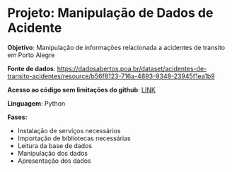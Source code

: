 # Projeto: Manipulação de Dados de Acidente
**Objetivo**: Manipulação de informações relacionada a acidentes de transito em Porto Alegre 

**Fonte de dados**: https://dadosabertos.poa.br/dataset/acidentes-de-transito-acidentes/resource/b56f8123-716a-4893-9348-23945f1ea1b9

**Acesso ao código sem limitações do github**: [LINK](https://colab.research.google.com/github/AndreLuizMT/Portifolio-Dados/blob/main/Manipula%C3%A7%C3%A3o%20de%20Dados%20de%20Acidente/AED%20-%20Analise%20Exploratoria%20de%20Dados%20-%20Acidentes%20Transito%20Porto%20Alegre.ipynb)

**Linguagem**: Python

**Fases:**
- Instalação de serviços necessários
- Importação de bibliotecas necessárias
- Leitura da base de dados
- Manipulação dos dados
- Apresentação dos dados

